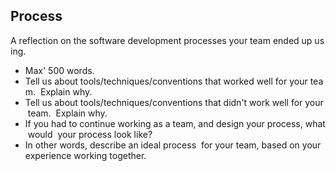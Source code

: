 ## Process

A reflection on the software development processes your team ended up using. 
* Max' 500 words. 
* Tell us about tools/techniques/conventions that worked well for your team. 
Explain why. 
* Tell us about tools/techniques/conventions that didn't work well for your team. 
Explain why. 
* If you had to continue working as a team, and design your process, what would 
your process look like? 
* In other words, describe an ideal process ​ for your team​ , based on your 
experience working together. 
